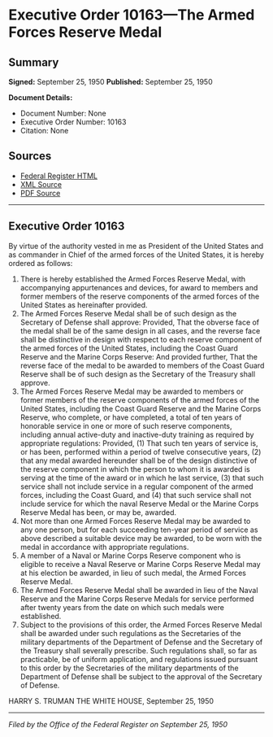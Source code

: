 # Executive Order 10163—The Armed Forces Reserve Medal

## Summary

**Signed:** September 25, 1950
**Published:** September 25, 1950

**Document Details:**
- Document Number: None
- Executive Order Number: 10163
- Citation: None

## Sources
- [Federal Register HTML](https://www.presidency.ucsb.edu/documents/executive-order-10163-the-armed-forces-reserve-medal)
- [XML Source](None)
- [PDF Source](None)

---

## Executive Order 10163

By virtue of the authority vested in me as President of the United States and as commander in Chief of the armed forces of the United States, it is hereby ordered as follows:
1. There is hereby established the Armed Forces Reserve Medal, with accompanying appurtenances and devices, for award to members and former members of the reserve components of the armed forces of the United States as hereinafter provided.
2. The Armed Forces Reserve Medal shall be of such design as the Secretary of Defense shall approve: Provided, That the obverse face of the medal shall be of the same design in all cases, and the reverse face shall be distinctive in design with respect to each reserve component of the armed forces of the United States, including the Coast Guard Reserve and the Marine Corps Reserve: And provided further, That the reverse face of the medal to be awarded to members of the Coast Guard Reserve shall be of such design as the Secretary of the Treasury shall approve.
3. The Armed Forces Reserve Medal may be awarded to members or former members of the reserve components of the armed forces of the United States, including the Coast Guard Reserve and the Marine Corps Reserve, who complete, or have completed, a total of ten years of honorable service in one or more of such reserve components, including annual active-duty and inactive-duty training as required by appropriate regulations: Provided, (1) That such ten years of service is, or has been, performed within a period of twelve consecutive years, (2) that any medal awarded hereunder shall be of the design distinctive of the reserve component in which the person to whom it is awarded is serving at the time of the award or in which he last service, (3) that such service shall not include service in a regular component of the armed forces, including the Coast Guard, and (4) that such service shall not include service for which the naval Reserve Medal or the Marine Corps Reserve Medal has been, or may be, awarded.
4. Not more than one Armed Forces Reserve Medal may be awarded to any one person, but for each succeeding ten-year period of service as above described a suitable device may be awarded, to be worn with the medal in accordance with appropriate regulations.
5. A member of a Naval or Marine Corps Reserve component who is eligible to receive a Naval Reserve or Marine Corps Reserve Medal may at his election be awarded, in lieu of such medal, the Armed Forces Reserve Medal.
6. The Armed Forces Reserve Medal shall be awarded in lieu of the Naval Reserve and the Marine Corps Reserve Medals for service performed after twenty years from the date on which such medals were established.
7. Subject to the provisions of this order, the Armed Forces Reserve Medal shall be awarded under such regulations as the Secretaries of the military departments of the Department of Defense and the Secretary of the Treasury shall severally prescribe. Such regulations shall, so far as practicable, be of uniform application, and regulations issued pursuant to this order by the Secretaries of the military departments of the Department of Defense shall be subject to the approval of the Secretary of Defense.

HARRY S. TRUMAN
THE WHITE HOUSE,
September 25, 1950

---

*Filed by the Office of the Federal Register on September 25, 1950*
